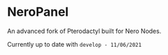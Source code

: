 # NeroPanel
An advanced fork of Pterodactyl built for Nero Nodes.

Currently up to date with `develop - 11/06/2021`
